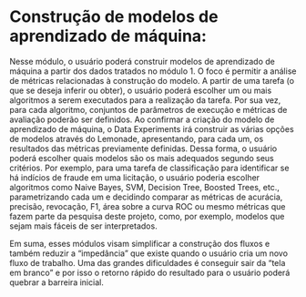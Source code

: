 # Construção de modelos de aprendizado de máquina:

Nesse módulo, o usuário poderá construir modelos de aprendizado de máquina a partir dos dados tratados no módulo 1. O foco é permitir a análise de métricas relacionadas à construção do modelo. A partir de uma tarefa (o que se deseja inferir ou obter), o usuário poderá escolher um ou mais algoritmos a serem executados para a realização da tarefa. Por sua vez, para cada algoritmo, conjuntos de parâmetros de execução e métricas de avaliação poderão ser definidos. Ao confirmar a criação do modelo de aprendizado de máquina, o Data Experiments irá construir as várias opções de modelos através do Lemonade, apresentando, para cada um, os resultados das métricas previamente definidas. Dessa forma, o usuário poderá escolher quais modelos são os mais adequados segundo seus critérios. Por exemplo, para uma tarefa de classificação para identificar se há indícios de fraude em uma licitação, o usuário poderia escolher algoritmos como Naive Bayes, SVM, Decision Tree, Boosted Trees, etc., parametrizando cada um e decidindo comparar as métricas de acurácia, precisão, revocação, F1, área sobre a curva ROC ou mesmo métricas que fazem parte da pesquisa deste projeto, como, por exemplo, modelos que sejam mais fáceis de ser interpretados. 

Em suma, esses módulos visam simplificar a construção dos fluxos e também reduzir a “impedância” que existe quando o usuário cria um novo fluxo de trabalho. Uma das grandes dificuldades é conseguir sair da “tela em branco” e por isso o retorno rápido do resultado para o usuário poderá quebrar a barreira inicial. 
